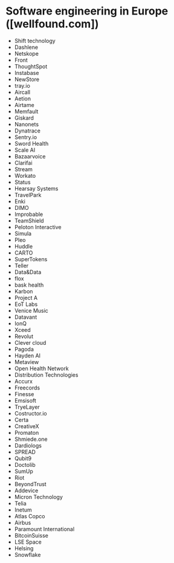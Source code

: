 # Software engineering in Europe ([wellfound.com])
* Shift technology
* Dashlene
* Netskope
* Front
* ThoughtSpot
* Instabase
* NewStore
* tray.io
* Aircall
* Aetion
* Airtame
* Memfault
* Giskard
* Nanonets
* Dynatrace
* Sentry.io
* Sword Health
* Scale AI
* Bazaarvoice
* Clarifai
* Stream
* Workato
* Status
* Hearsay Systems
* TravelPark
* Enki
* DIMO
* Improbable
* TeamShield
* Peloton Interactive
* Simula
* Pleo
* Huddle
* CARTO
* SuperTokens
* Teller
* Data&Data
* flox
* bask health
* Karbon
* Project A
* EoT Labs
* Venice Music
* Datavant
* IonQ
* Xceed
* Revolut
* Clever cloud
* Pagoda
* Hayden AI
* Metaview
* Open Health Network
* Distribution Technologies
* Accurx
* Freecords
* Finesse
* Emsisoft
* TryeLayer
* Costructor.io
* Certa
* CreativeX
* Promaton
* Shmiede.one
* Dardiologs
* SPREAD
* Qubit9
* Doctolib
* SumUp
* Riot
* BeyondTrust
* Addevice
* Micron Technology
* Telia
* Inetum
* Atlas Copco
* Airbus
* Paramount International
* BitcoinSuisse
* LSE Space
* Helsing
* Snowflake
